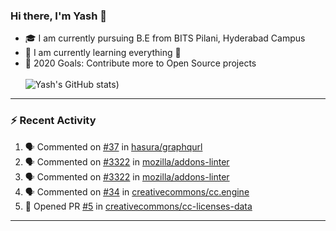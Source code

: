 ### Hi there, I'm Yash 👋


- 🎓  I am currently pursuing B.E from BITS Pilani, Hyderabad Campus 
- 🌱 I am currently learning everything 🤣
- 🥅 2020 Goals: Contribute more to Open Source projects
<br></br>
![Yash's GitHub stats](https://github-readme-stats.vercel.app/api?username=Yashs911&show_icons=true&theme=merko))

---

### :zap: Recent Activity

<!--START_SECTION:activity-->
1. 🗣 Commented on [#37](https://github.com/hasura/graphqurl/issues/37) in [hasura/graphqurl](https://github.com/hasura/graphqurl)
2. 🗣 Commented on [#3322](https://github.com/mozilla/addons-linter/issues/3322) in [mozilla/addons-linter](https://github.com/mozilla/addons-linter)
3. 🗣 Commented on [#3322](https://github.com/mozilla/addons-linter/issues/3322) in [mozilla/addons-linter](https://github.com/mozilla/addons-linter)
4. 🗣 Commented on [#34](https://github.com/creativecommons/cc.engine/issues/34) in [creativecommons/cc.engine](https://github.com/creativecommons/cc.engine)
5. 💪 Opened PR [#5](https://github.com/creativecommons/cc-licenses-data/pull/5) in [creativecommons/cc-licenses-data](https://github.com/creativecommons/cc-licenses-data)
<!--END_SECTION:activity-->

---
